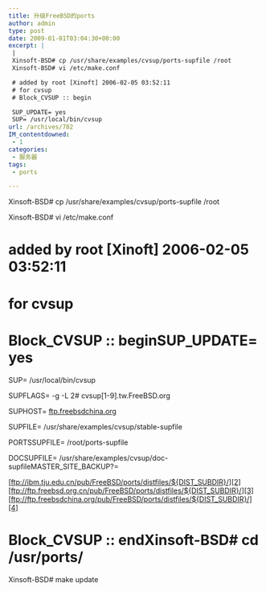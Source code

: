 ```yaml
---
title: 升级FreeBSD的ports
author: admin
type: post
date: 2009-01-01T03:04:30+00:00
excerpt: |
 |
 Xinsoft-BSD# cp /usr/share/examples/cvsup/ports-supfile /root
 Xinsoft-BSD# vi /etc/make.conf

 # added by root [Xinoft] 2006-02-05 03:52:11
 # for cvsup
 # Block_CVSUP :: begin

 SUP_UPDATE= yes
 SUP= /usr/local/bin/cvsup
url: /archives/782
IM_contentdowned:
 - 1
categories:
 - 服务器
tags:
 - ports

---
```

Xinsoft-BSD# cp /usr/share/examples/cvsup/ports-supfile /root

 Xinsoft-BSD# vi /etc/make.conf

# added by root [Xinoft] 2006-02-05 03:52:11

 # for cvsup

 # Block_CVSUP :: beginSUP_UPDATE= yes

 SUP= /usr/local/bin/cvsup

 SUPFLAGS= -g -L 2# cvsup[1-9].tw.FreeBSD.org

 SUPHOST= [ftp.freebsdchina.org][1]

SUPFILE= /usr/share/examples/cvsup/stable-supfile

 PORTSSUPFILE= /root/ports-supfile

 DOCSUPFILE= /usr/share/examples/cvsup/doc-supfileMASTER_SITE_BACKUP?=

[ftp://ibm.tju.edu.cn/pub/FreeBSD/ports/distfiles/${DIST_SUBDIR}/][2]
[ftp://ftp.freebsd.org.cn/pub/FreeBSD/ports/distfiles/${DIST_SUBDIR}/][3]
[ftp://ftp.freebsdchina.org/pub/FreeBSD/ports/distfiles/${DIST_SUBDIR}/][4]
# Block_CVSUP :: endXinsoft-BSD# cd /usr/ports/

 Xinsoft-BSD# make update

 [1]: ftp://ftp.freebsdchina.org/
 [2]: ftp://ibm.tju.edu.cn/pub/FreeBSD/ports/distfiles/$%7BDIST_SUBDIR%7D//
 [3]: ftp://ftp.freebsd.org.cn/pub/FreeBSD/ports/distfiles/$%7BDIST_SUBDIR%7D//
 [4]: ftp://ftp.freebsdchina.org/pub/FreeBSD/ports/distfiles/$%7BDIST_SUBDIR%7D/